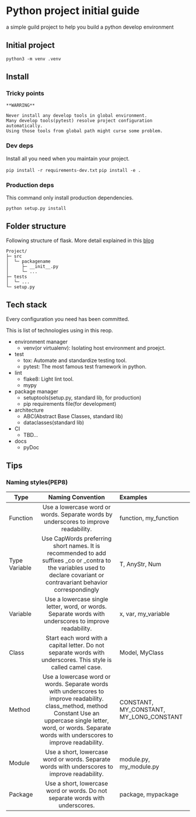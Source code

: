 # Python project initial guide

a simple guild project to help you build a python develop environment

## Initial project

`python3 -m venv .venv`

## Install

### Tricky points
    **WARRING**

    Never install any develop tools in global environment.
    Many develop tools(pytest) resolve project configuration automatically.
    Using those tools from global path might curse some problem.

### Dev deps

Install all you need when you maintain your project.

`pip install -r requirements-dev.txt`
`pip install -e .`

### Production deps

This command only install production dependencies.

`python setup.py install`


## Folder structure

Following structure of flask.
More detail explained in this [blog](https://blog.ionelmc.ro/2014/05/25/python-packaging)

```
Project/
├─ src
│  └─ packagename
│     ├─ __init__.py
│     └─ ...
├─ tests
│  └─ ...
└─ setup.py
```

## Tech stack

Every configuration you need has been committed.

This is list of technologies using in this reop.


* environment manager
  * venv(or virtualenv): Isolating host environment and proejct.
* test
  * tox: Automate and standardize testing tool.
  * pytest: The most famous test framework in python.
* lint
  * flake8: Light lint tool.
  * mypy
* package manager
  * setuptools(setup.py, standard lib, for production)
  * pip requirements file(for development)
* architecture
  * ABC(Abstract Base Classes, standard lib)
  * dataclasses(standard lib)
* CI
  * TBD...
* docs
  * pyDoc


## Tips

### Naming styles(PEP8)


Type	|Naming Convention	|Examples
----|:---:|:---
Function |Use a lowercase word or words. Separate words by underscores to improve readability.	|function, my_function
Type Variable|Use CapWords preferring short names. It is recommended to add suffixes _co or _contra to the variables used to declare covariant or contravariant behavior correspondingly|T, AnyStr, Num
Variable	|Use a lowercase single letter, word, or words. Separate words with underscores to improve readability.	|x, var, my_variable
Class	|Start each word with a capital letter. Do not separate words with underscores. This style is called camel case.	|Model, MyClass
Method	|Use a lowercase word or words. Separate words with underscores to improve readability.	class_method, method Constant	Use an uppercase single letter, word, or words. Separate words with underscores to improve readability.|CONSTANT, MY_CONSTANT, MY_LONG_CONSTANT
Module	|Use a short, lowercase word or words. Separate words with underscores to improve readability.	|module.py, my_module.py
Package	|Use a short, lowercase word or words. Do not separate words with underscores.	|package, mypackage
